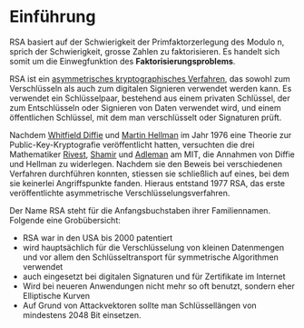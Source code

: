 # Einführung

RSA basiert auf der Schwierigkeit der Primfaktorzerlegung des Modulo n, sprich der Schwierigkeit, grosse Zahlen zu faktorisieren. Es handelt sich somit um die Einwegfunktion des **Faktorisierungsproblems**.

RSA ist ein [asymmetrisches kryptographisches Verfahren](https://de.wikipedia.org/wiki/Asymmetrisches_Kryptosystem), das sowohl zum Verschlüsseln als auch zum digitalen Signieren verwendet werden kann. Es verwendet ein Schlüsselpaar, bestehend aus einem privaten Schlüssel, der zum Entschlüsseln oder Signieren von Daten verwendet wird, und einem öffentlichen Schlüssel, mit dem man verschlüsselt oder Signaturen prüft.

Nachdem [Whitfield Diffie](https://de.wikipedia.org/wiki/Whitfield_Diffie) und [Martin Hellman](https://de.wikipedia.org/wiki/Martin_Hellman) im Jahr 1976 eine Theorie zur Public-Key-Kryptografie veröffentlicht hatten, versuchten die drei Mathematiker [Rivest](https://de.wikipedia.org/wiki/Ronald_L._Rivest), [Shamir](https://de.wikipedia.org/wiki/Adi_Shamir) und [Adleman](https://de.wikipedia.org/wiki/Leonard_Adleman) am MIT, die Annahmen von Diffie und Hellman zu widerlegen. Nachdem sie den Beweis bei verschiedenen Verfahren durchführen konnten, stiessen sie schließlich auf eines, bei dem sie keinerlei Angriffspunkte fanden. Hieraus entstand 1977 RSA, das erste veröffentlichte asymmetrische Verschlüsselungsverfahren. 

Der Name RSA steht für die Anfangsbuchstaben ihrer Familiennamen. Folgende eine Grobübersicht:

* RSA war in den USA bis 2000 patentiert
* wird hauptsächlich für die Verschlüsselung von kleinen Datenmengen und vor allem den Schlüsseltransport für symmetrische Algorithmen verwendet
* auch eingesetzt bei digitalen Signaturen und für Zertifikate im Internet
* Wird bei neueren Anwendungen nicht mehr so oft benutzt, sondern eher Elliptische Kurven
* Auf Grund von Attackvektoren sollte man Schlüssellängen von mindestens 2048 Bit einsetzen.

